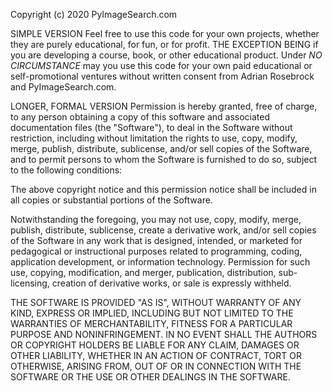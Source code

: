 Copyright (c) 2020 PyImageSearch.com

SIMPLE VERSION
Feel free to use this code for your own projects, whether they are
purely educational, for fun, or for profit. THE EXCEPTION BEING if
you are developing a course, book, or other educational product.
Under *NO CIRCUMSTANCE* may you use this code for your own paid
educational or self-promotional ventures without written consent
from Adrian Rosebrock and PyImageSearch.com.

LONGER, FORMAL VERSION
Permission is hereby granted, free of charge, to any person obtaining
a copy of this software and associated documentation files
(the "Software"), to deal in the Software without restriction,
including without limitation the rights to use, copy, modify, merge,
publish, distribute, sublicense, and/or sell copies of the Software,
and to permit persons to whom the Software is furnished to do so,
subject to the following conditions:

The above copyright notice and this permission notice shall be
included in all copies or substantial portions of the Software.

Notwithstanding the foregoing, you may not use, copy, modify, merge,
publish, distribute, sublicense, create a derivative work, and/or
sell copies of the Software in any work that is designed, intended,
or marketed for pedagogical or instructional purposes related to
programming, coding, application development, or information
technology. Permission for such use, copying, modification, and
merger, publication, distribution, sub-licensing, creation of
derivative works, or sale is expressly withheld.

THE SOFTWARE IS PROVIDED "AS IS", WITHOUT WARRANTY OF ANY KIND,
EXPRESS OR IMPLIED, INCLUDING BUT NOT LIMITED TO THE WARRANTIES
OF MERCHANTABILITY, FITNESS FOR A PARTICULAR PURPOSE AND
NONINFRINGEMENT. IN NO EVENT SHALL THE AUTHORS OR COPYRIGHT HOLDERS
BE LIABLE FOR ANY CLAIM, DAMAGES OR OTHER LIABILITY, WHETHER IN AN
ACTION OF CONTRACT, TORT OR OTHERWISE, ARISING FROM, OUT OF OR IN
CONNECTION WITH THE SOFTWARE OR THE USE OR OTHER DEALINGS IN THE
SOFTWARE.
